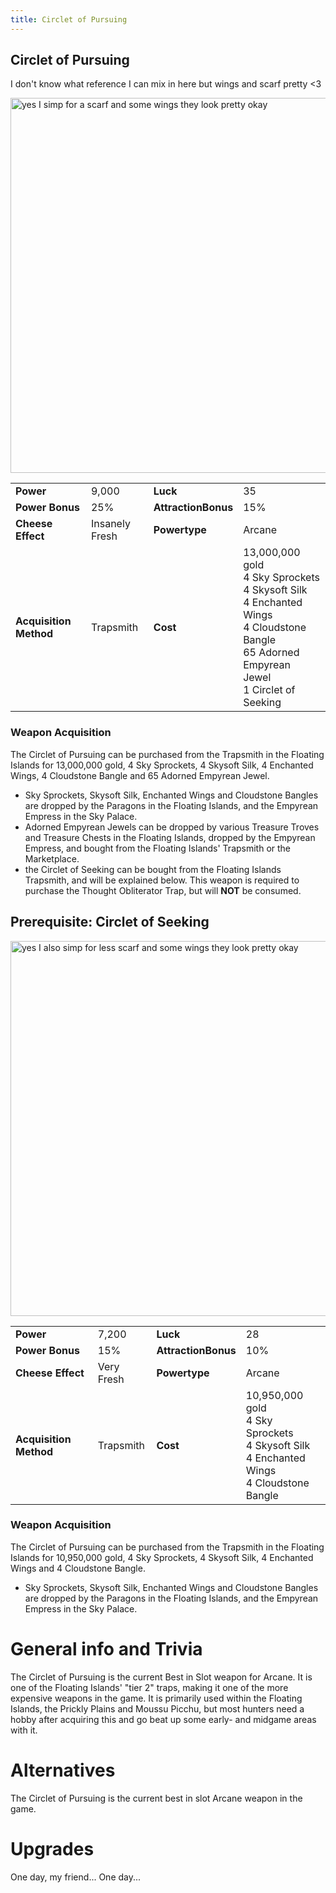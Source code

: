 ```yaml
---
title: Circlet of Pursuing
---
```


## Circlet of Pursuing

I don't know what reference I can mix in here but wings and scarf pretty <3

<img src="/assets/images/weapons/cop.png" alt="yes I simp for a scarf and some wings they look pretty okay" width="600">

|                        |                |                     |                                                                                                                                                                   |
| ---------------------- | -------------- | ------------------- | ----------------------------------------------------------------------------------------------------------------------------------------------------------------- |
| **Power**              | 9,000          | **Luck**            | 35                                                                                                                                                                |
| **Power Bonus**        | 25%            | **AttractionBonus** | 15%                                                                                                                                                               |
| **Cheese Effect**      | Insanely Fresh | **Powertype**       | Arcane                                                                                                                                                            |
| **Acquisition Method** | Trapsmith      | **Cost**            | 13,000,000 gold <br> 4 Sky Sprockets <br> 4 Skysoft Silk <br> 4 Enchanted Wings <br> 4 Cloudstone Bangle <br> 65 Adorned Empyrean Jewel <br> 1 Circlet of Seeking |

### Weapon Acquisition

The Circlet of Pursuing can be purchased from the Trapsmith in the Floating Islands for 13,000,000 gold, 4 Sky Sprockets, 4 Skysoft Silk, 4 Enchanted Wings, 4 Cloudstone Bangle and 65 Adorned Empyrean Jewel.

- Sky Sprockets, Skysoft Silk, Enchanted Wings and Cloudstone Bangles are dropped by the Paragons in the Floating Islands, and the Empyrean Empress in the Sky Palace.
- Adorned Empyrean Jewels can be dropped by various Treasure Troves and Treasure Chests in the Floating Islands, dropped by the Empyrean Empress, and bought from the Floating Islands' Trapsmith or the Marketplace.
- the Circlet of Seeking can be bought from the Floating Islands Trapsmith, and will be explained below. This weapon is required to purchase the Thought Obliterator Trap, but will **NOT** be consumed.

## Prerequisite: Circlet of Seeking

<img src="/assets/images/weapons/cos.png" alt="yes I also simp for less scarf and some wings they look pretty okay" width="600">

|                        |            |                     |                                                                                                          |
| ---------------------- | ---------- | ------------------- | -------------------------------------------------------------------------------------------------------- |
| **Power**              | 7,200      | **Luck**            | 28                                                                                                       |
| **Power Bonus**        | 15%        | **AttractionBonus** | 10%                                                                                                      |
| **Cheese Effect**      | Very Fresh | **Powertype**       | Arcane                                                                                                   |
| **Acquisition Method** | Trapsmith  | **Cost**            | 10,950,000 gold <br> 4 Sky Sprockets <br> 4 Skysoft Silk <br> 4 Enchanted Wings <br> 4 Cloudstone Bangle |

### Weapon Acquisition

The Circlet of Pursuing can be purchased from the Trapsmith in the Floating Islands for 10,950,000 gold, 4 Sky Sprockets, 4 Skysoft Silk, 4 Enchanted Wings and 4 Cloudstone Bangle.

- Sky Sprockets, Skysoft Silk, Enchanted Wings and Cloudstone Bangles are dropped by the Paragons in the Floating Islands, and the Empyrean Empress in the Sky Palace.

# General info and Trivia

The Circlet of Pursuing is the current Best in Slot weapon for Arcane. It is one of the Floating Islands' "tier 2" traps, making it one of the more expensive weapons in the game.
It is primarily used within the Floating Islands, the Prickly Plains and Moussu Picchu, but most hunters need a hobby after acquiring this and go beat up some early- and midgame areas with it.

# Alternatives

The Circlet of Pursuing is the current best in slot Arcane weapon in the game.

# Upgrades

One day, my friend...
One day...
